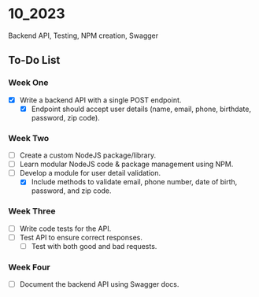 # 10_2023

Backend API, Testing, NPM creation, Swagger

## To-Do List

### Week One

- [x] Write a backend API with a single POST endpoint.
  - [x] Endpoint should accept user details (name, email, phone, birthdate, password, zip code).

### Week Two

- [ ] Create a custom NodeJS package/library.
- [ ] Learn modular NodeJS code & package management using NPM.
- [ ] Develop a module for user detail validation.
  - [x] Include methods to validate email, phone number, date of birth, password, and zip code.

### Week Three

- [ ] Write code tests for the API.
- [ ] Test API to ensure correct responses.
  - [ ] Test with both good and bad requests.

### Week Four

- [ ] Document the backend API using Swagger docs.
